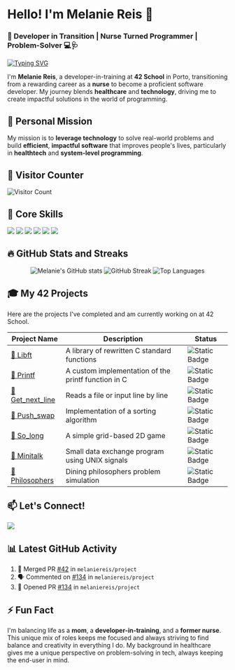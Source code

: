 # Hello! I'm Melanie Reis 👋

### 🌟 Developer in Transition | Nurse Turned Programmer | Problem-Solver 💻🩺

[![Typing SVG](https://readme-typing-svg.demolab.com/?lines=Developer+in+Training;Nurse+Turned+Programmer;Building+Solutions+for+Healthcare)](https://git.io/typing-svg)

I'm **Melanie Reis**, a developer-in-training at **42 School** in Porto, transitioning from a rewarding career as a **nurse** to become a proficient software developer. My journey blends **healthcare** and **technology**, driving me to create impactful solutions in the world of programming.

## 🎯 Personal Mission

My mission is to **leverage technology** to solve real-world problems and build **efficient**, **impactful software** that improves people's lives, particularly in **healthtech** and **system-level programming**.

## 🌟 Visitor Counter

![Visitor Count](https://profile-counter.glitch.me/melaniereis/count.svg)


## 🚀 Core Skills

<p align="left">
  <img src="https://img.shields.io/badge/C-%2300599C.svg?style=for-the-badge&logo=c&logoColor=white" />
  <img src="https://img.shields.io/badge/Bash-%23121011.svg?style=for-the-badge&logo=gnu-bash&logoColor=white" />
  <img src="https://img.shields.io/badge/Makefile-%2300ADD8.svg?style=for-the-badge&logo=gnu&logoColor=white" />
  <img src="https://img.shields.io/badge/Neovim-%2357A143.svg?style=for-the-badge&logo=neovim&logoColor=white" />
  <img src="https://img.shields.io/badge/Linux-%23FCC624.svg?style=for-the-badge&logo=linux&logoColor=black" />
  <img src="https://img.shields.io/badge/Git-%23F05032.svg?style=for-the-badge&logo=git&logoColor=white" />
</p>

## 🔥 GitHub Stats and Streaks

<p align="center">
  <img src="https://github-readme-stats.vercel.app/api?username=melaniereis&show_icons=true&theme=radical" alt="Melanie's GitHub stats" />
  <img src="https://github-readme-streak-stats.herokuapp.com/?user=melaniereis&theme=radical" alt="GitHub Streak" />
  <img src="https://github-readme-stats.vercel.app/api/top-langs/?username=melaniereis&layout=compact&theme=radical" alt="Top Languages" />
</p>

## 🎓 My 42 Projects

Here are the projects I've completed and am currently working on at 42 School.

<div align="center">

| Project Name | Description | Status |
|--------------|-------------|--------|
| [🔗 Libft](https://github.com/melaniereis/libft) | A library of rewritten C standard functions | ![Static Badge](https://img.shields.io/badge/125%2F100-green) |
| [🔗 Printf](https://github.com/melaniereis/42_ft_printf)  | A custom implementation of the printf function in C | ![Static Badge](https://img.shields.io/badge/100%2F100-green) |
| [🔗 Get_next_line](https://github.com/melaniereis/42_get_next_line) | Reads a file or input line by line | ![Static Badge](https://img.shields.io/badge/125%2F100-green) |
| [🔗 Push_swap](https://github.com/melaniereis/42_push_swap) | Implementation of a sorting algorithm | ![Static Badge](https://img.shields.io/badge/100%2F100-green) |
| [🔗 So_long](https://github.com/melaniereis/42_so_long) | A simple grid-based 2D game | ![Static Badge](https://img.shields.io/badge/115%2F100-green) |
| [🔗 Minitalk](https://github.com/melaniereis/42_minitalk)  | Small data exchange program using UNIX signals | ![Static Badge](https://img.shields.io/badge/In%20Progress-blue) |
| [🔗 Philosophers](https://github.com/melaniereis/42_philosophers) | Dining philosophers problem simulation | ![Static Badge](https://img.shields.io/badge/In%20Progress-blue) |

</div>


## 📫 Let's Connect!

<p align="left">
  <a href="https://www.linkedin.com/in/melanie-ferraz-reis-622229a5?utm_source=share&utm_campaign=share_via&utm_content=profile&utm_medium=ios_app">
    <img src="https://img.shields.io/badge/-Melanie%20Reis-blue?style=for-the-badge&logo=Linkedin&logoColor=white" />
  </a>
</p>

## 📊 Latest GitHub Activity

<!--START_SECTION:activity-->
1. 🎉 Merged PR [#42](https://github.com/melaniereis/project/pull/42) in `melaniereis/project`
2. 🗣 Commented on [#134](https://github.com/melaniereis/project/issues/134) in `melaniereis/project`
3. 💪 Opened PR [#134](https://github.com/melaniereis/project/pull/134) in `melaniereis/project`
<!--END_SECTION:activity-->

## ⚡ Fun Fact

I'm balancing life as a **mom**, a **developer-in-training**, and a **former nurse**. This unique mix of roles keeps me focused and always striving to find balance and creativity in everything I do. My background in healthcare gives me a unique perspective on problem-solving in tech, always keeping the end-user in mind.
